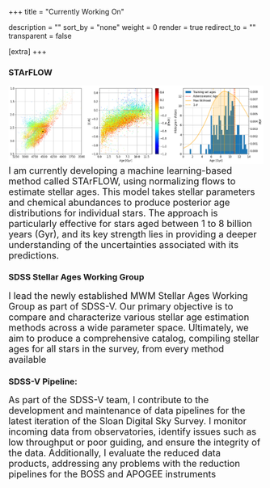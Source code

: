 +++
title = "Currently Working On"

description = ""
sort_by = "none"
weight = 0
render = true
redirect_to = ""
transparent = false

[extra]
+++

### STArFLOW
<img src="\img\AgePosterior.png" width="800" alt="Age Posterior">

<div style="font-size: 18px;">
    I am currently developing a machine learning-based method called STArFLOW, using normalizing flows to estimate stellar ages. This model takes stellar parameters and chemical abundances to produce posterior age distributions for individual stars. The approach is particularly effective for stars aged between 1 to 8 billion years (Gyr), and its key strength lies in providing a deeper understanding of the uncertainties associated with its predictions. 
</div>

### SDSS Stellar Ages Working Group
<div style="font-size: 18px;">
    I lead the newly established MWM Stellar Ages Working Group as part of SDSS-V. Our primary objective is to compare and characterize various stellar age estimation methods across a wide parameter space. Ultimately, we aim to produce a comprehensive catalog, compiling stellar ages for all stars in the survey, from every method available
</div>

### SDSS-V Pipeline: 
<div style="font-size: 18px;">
As part of the SDSS-V team, I contribute to the development and maintenance of data pipelines for the latest iteration of the Sloan Digital Sky Survey. I monitor incoming data from observatories, identify issues such as low throughput or poor guiding, and ensure the integrity of the data. Additionally, I evaluate the reduced data products, addressing any problems with the reduction pipelines for the BOSS and APOGEE instruments
</div>



